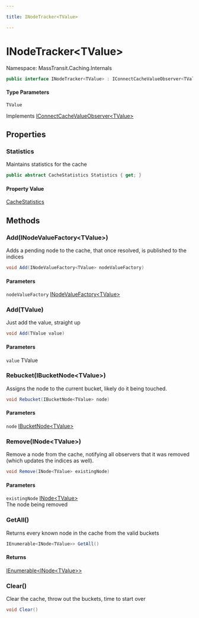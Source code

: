 ```yaml
---

title: INodeTracker<TValue>

---
```


# INodeTracker\<TValue\>

Namespace: MassTransit.Caching.Internals

```csharp
public interface INodeTracker<TValue> : IConnectCacheValueObserver<TValue>
```

#### Type Parameters

`TValue`<br/>

Implements [IConnectCacheValueObserver\<TValue\>](../masstransit-caching/iconnectcachevalueobserver-1)

## Properties

### **Statistics**

Maintains statistics for the cache

```csharp
public abstract CacheStatistics Statistics { get; }
```

#### Property Value

[CacheStatistics](../masstransit-caching-internals/cachestatistics)<br/>

## Methods

### **Add(INodeValueFactory\<TValue\>)**

Adds a pending node to the cache, that once resolved, is published
 to the indices

```csharp
void Add(INodeValueFactory<TValue> nodeValueFactory)
```

#### Parameters

`nodeValueFactory` [INodeValueFactory\<TValue\>](../masstransit-caching-internals/inodevaluefactory-1)<br/>

### **Add(TValue)**

Just add the value, straight up

```csharp
void Add(TValue value)
```

#### Parameters

`value` TValue<br/>

### **Rebucket(IBucketNode\<TValue\>)**

Assigns the node to the current bucket, likely do it being touched.

```csharp
void Rebucket(IBucketNode<TValue> node)
```

#### Parameters

`node` [IBucketNode\<TValue\>](../masstransit-caching-internals/ibucketnode-1)<br/>

### **Remove(INode\<TValue\>)**

Remove a node from the cache, notifying all observers that it was removed
 (which updates the indices as well).

```csharp
void Remove(INode<TValue> existingNode)
```

#### Parameters

`existingNode` [INode\<TValue\>](../masstransit-caching/inode-1)<br/>
The node being removed

### **GetAll()**

Returns every known node in the cache from the valid buckets

```csharp
IEnumerable<INode<TValue>> GetAll()
```

#### Returns

[IEnumerable\<INode\<TValue\>\>](https://learn.microsoft.com/en-us/dotnet/api/system.collections.generic.ienumerable-1)<br/>

### **Clear()**

Clear the cache, throw out the buckets, time to start over

```csharp
void Clear()
```
